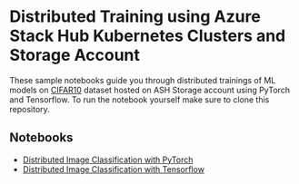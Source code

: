 # Distributed Training using Azure Stack Hub Kubernetes Clusters and Storage Account

These sample notebooks guide you through distributed trainings of ML models on [CIFAR10](https://www.cs.toronto.edu/~kriz/cifar.html) dataset hosted on ASH Storage account using PyTorch and 
Tensorflow. To run the notebook yourself make sure to clone this repository. 

## Notebooks

* [Distributed Image Classification with PyTorch](distributed-pytorch-cifar10.ipynb)
* [Distributed Image Classification with Tensorflow](distributed-tf2-cifar10.ipynb)

